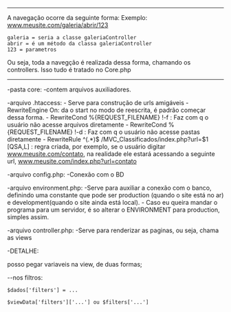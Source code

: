 -------------------------
A navegação ocorre da seguinte forma:
Exemplo:
	www.meusite.com/galeria/abrir/123

	galeria = seria a classe galeriaController
	abrir = é um método da classa galeriaController
	123 = parametros

Ou seja, toda a navegção é realizada dessa forma, chamando os controllers.
Isso tudo é tratado no Core.php

------------------------------------------

-pasta core:
	-contem arquivos auxiliadores.

-arquivo .htaccess:
	- Serve para construção de urls amigáveis
	- RewriteEngine On: da o start no modo de reescrita, é padrão começar dessa forma.
    - RewriteCond %{REQUEST_FILENAME} !-f : Faz com q o usuário não acesse arquivos diretamente
    - RewriteCond %{REQUEST_FILENAME} !-d : Faz com q o usuário não acesse pastas diretamente
    - RewriteRule ^(.*)$ /MVC_Classificados/index.php?url=$1 [QSA,L] : regra criada, por exemplo,
    	se o usuário digitar www.meusite.com/contato, na realidade ele estará acessando a seguinte url, 
    	www.meusite.com/index.php?url=contato

-arquivo config.php:
	-Conexão com o BD

-arquivo environment.php:
	-Serve para auxiliar a conexão com o banco, definindo uma constante que pode ser production (quando o site está no ar) e development(quando o site ainda está local).
	- Caso eu queira mandar o programa para um servidor, é so alterar o ENVIRONMENT para production, simples assim. 

-arquivo controller.php:
	-Serve para renderizar as paginas, ou seja, chama as views

-DETALHE:

posso pegar variaveis na view, de duas formas;

--nos filtros:

	$dados['filters'] = ...

	$viewData['filters']['...'] ou $filters['...']